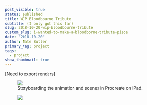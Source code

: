 ```yaml
---
post_visible: true
status: published
title: WIP Bloodbourne Tribute
subtitle: (I only got this far)
slug: 2018-10-20-wip-bloodbourne-tribute
custom_slug: i-wanted-to-make-a-bloodborne-tribute-piece
date: "2018-10-20"
author: Nate Butler
primary_tag: project
tags:
  - project
show_thumbnail: true
---
```


<p>[Need to export renders]</p><figure class="w-richtext-figure-type-image w-richtext-align-fullwidth" style="max-width:2388px"><div><img src="https://uploads-ssl.webflow.com/60453108a750bf32c24d79eb/604bcc5997a17b54753dca70_IMG_0202.png" loading="lazy"></div><figcaption>Storyboarding the animation and scenes in Procreate on iPad.</figcaption></figure><figure class="w-richtext-figure-type-image w-richtext-align-fullwidth" style="max-width:1084px"><div><img src="https://uploads-ssl.webflow.com/60453108a750bf32c24d79eb/60459149632e8d6873508eda_Dp-PBnSU0AAVUB7%20(1).jpeg" loading="lazy" width="auto" height="auto"></div></figure>
